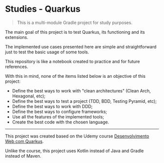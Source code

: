 # Studies - Quarkus

> This is a multi-module Gradle project for study purposes.

The main goal of this project is to test Quarkus, its functioning and its extensions.

The implemented use cases presented here are simple and straightforward just to test the basic usage of some tools.

This repository is like a notebook created to practice and for future references.

With this in mind, none of the items listed below is an objective of this project:

 - Define the best ways to work with "clean architectures" (Clean Arch, Hexagonal, etc);
 - Define the best ways to test a project (TDD, BDD, Testing Pyramid, etc);
 - Define the best ways to work with DDD;
 - Define the best ways to configure frameworks;
 - Use all the features of the implemented tools;
 - Create the best code with the chosen language.

--- 

This project was created based on the Udemy course [Desenvolvimento Web com Quarkus](https://www.udemy.com/course/des-web-quarkus/).

Unlike the course, this project uses Kotlin instead of Java and Gradle instead of Maven.